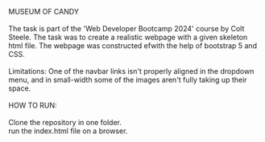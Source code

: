 MUSEUM OF CANDY\
\
The task is part of the 'Web Developer Bootcamp 2024' course by Colt Steele. The task was to create a realistic webpage with a given skeleton html file. The webpage was constructed efwith the help of bootstrap 5 and CSS.\
\
Limitations: One of the navbar links isn't properly aligned in the dropdown menu, and in small-width some of the images aren't fully taking up their space.\
\
HOW TO RUN:\
\
Clone the repository in one folder.\
run the index.html file on a browser.

